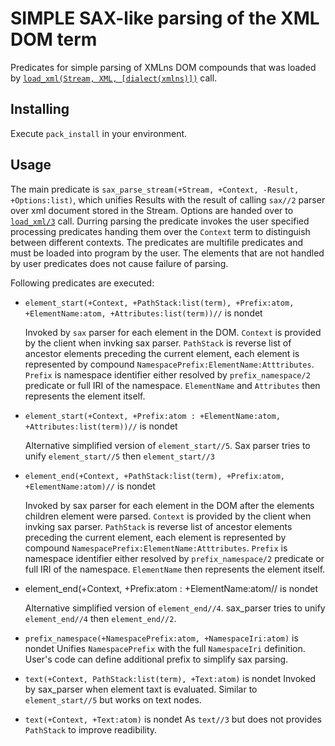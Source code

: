 # SIMPLE SAX-like parsing of the XML DOM term

Predicates for simple parsing of XMLns DOM compounds that was
loaded by [`load_xml(Stream, XML, [dialect(xmlns)])`](https://www.swi-prolog.org/pldoc/doc_for?object=load_xml/3)
call.

## Installing

Execute `pack_install` in your environment.

## Usage

The main predicate is `sax_parse_stream(+Stream, +Context, -Result, +Options:list)`, which
unifies Results with the result of calling `sax//2` parser
over xml document stored in the Stream. Options are handed over to [`load_xml/3`](https://www.swi-prolog.org/pldoc/doc_for?object=load_xml/3)
call. Durring parsing the predicate invokes the user specified processing predicates handing them over the `Context` term to distinguish
between different contexts. The predicates are multifile predicates and must be loaded into program by the user.
The elements that are not handled by user predicates does not cause failure of parsing.

Following predicates are executed:

* `element_start(+Context, +PathStack:list(term), +Prefix:atom, +ElementName:atom, +Attributes:list(term))//` is nondet

  Invoked by `sax` parser for each element in the DOM. `Context` is provided by the client when invking sax parser.
  `PathStack` is reverse list of ancestor elements preceding the current element, each element is represented by compound
  `NamespacePrefix:ElementName:Atttributes`. `Prefix` is namespace identifier either resolved by `prefix_namespace/2`
  predicate or full IRI of the namespace. `ElementName` and `Attributes` then represents the element itself.
  
* `element_start(+Context, +Prefix:atom : +ElementName:atom, +Attributes:list(term))//` is nondet

   Alternative simplified version of `element_start//5`. Sax parser tries to unify `element_start//5` then `element_start//3`

* `element_end(+Context, +PathStack:list(term), +Prefix:atom, +ElementName:atom)//` is nondet

  Invoked by sax parser for each element in the DOM after the elements children element were parsed.
  `Context` is provided by the client when invking sax parser.
  `PathStack` is reverse list of ancestor elements preceding the current element, each element is represented by compound
  `NamespacePrefix:ElementName:Atttributes`. `Prefix` is namespace identifier either resolved by `prefix_namespace/2`
  predicate or full IRI of the namespace. `ElementName` then represents the element itself.

* element_end(+Context, +Prefix:atom : +ElementName:atom// is nondet
  
  Alternative simplified version of `element_end//4`. sax_parser tries to unify `element_end//4` then `element_end//2`.
  
* `prefix_namespace(+NamespacePrefix:atom, +NamespaceIri:atom)` is nondet
  Unifies `NamespacePrefix` with the full `NamespaceIri` definition. User's code can define additional prefix to simplify
  sax parsing.

* `text(+Context, PathStack:list(term), +Text:atom)` is nondet
   Invoked by sax_parser when element taxt is evaluated.
   Similar to `element_start//5` but works on text nodes.

* `text(+Context, +Text:atom)` is nondet
   As `text//3` but does not provides `PathStack` to improve readibility.
